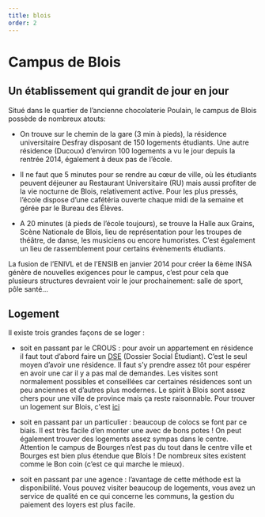 ```yaml
---
title: blois
order: 2
---
```


# Campus de Blois

## Un établissement qui grandit de jour en jour

Situé dans le quartier de l’ancienne chocolaterie Poulain, le campus de Blois
possède de nombreux atouts:

- On trouve sur le chemin de la gare (3 min à pieds), la résidence universitaire
  Desfray disposant de 150 logements étudiants. Une autre résidence (Ducoux)
  d’environ 100 logements a vu le jour depuis la rentrée 2014, également à deux
  pas de l’école.

- Il ne faut que 5 minutes pour se rendre au cœur de ville, où les étudiants
  peuvent déjeuner au Restaurant Universitaire (RU) mais aussi profiter de la
  vie nocturne de Blois, relativement active. Pour les plus pressés, l’école
  dispose d’une cafétéria ouverte chaque midi de la semaine et gérée par le
  Bureau des Élèves.

- A 20 minutes (à pieds de l’école toujours), se trouve la Halle aux Grains,
  Scène Nationale de Blois, lieu de représentation pour les troupes de théâtre,
  de danse, les musiciens ou encore humoristes. C’est également un lieu de
  rassemblement pour certains évènements étudiants.

La fusion de l’ENIVL et de l’ENSIB en janvier 2014 pour créer la 6ème INSA
génère de nouvelles exigences pour le campus, c’est pour cela que plusieurs
structures devraient voir le jour prochainement: salle de sport, pôle santé…

## Logement

Il existe trois grandes façons de se loger :

- soit en passant par le CROUS : pour avoir un appartement en résidence il faut
  tout d’abord faire un [DSE](https://www.messervices.etudiant.gouv.fr/envole/)
  (Dossier Social Étudiant). C’est le seul moyen d’avoir une résidence. Il faut
  s’y prendre assez tôt pour espérer en avoir une car il y a pas mal de
  demandes. Les visites sont normalement possibles et conseillées car certaines
  résidences sont un peu anciennes et d’autres plus modernes. Le spirit à Blois
  sont assez chers pour une ville de province mais ça reste raisonnable. Pour
  trouver un logement sur Blois, c'est
  [ici](https://www.crous-orleans-tours.fr/service/antenne-crous-a-blois/https://trouverunlogement.lescrous.fr/)

- soit en passant par un particulier : beaucoup de colocs se font par ce biais.
  Il est très facile d’en monter une avec de bons potes ! On peut également
  trouver des logements assez sympas dans le centre. Attention le campus de
  Bourges n’est pas du tout dans le centre ville et Bourges est bien plus
  étendue que Blois ! De nombreux sites existent comme le Bon coin (c’est ce qui
  marche le mieux).

- soit en passant par une agence : l’avantage de cette méthode est la
  disponibilité. Vous pouvez visiter beaucoup de logements, vous avez un service
  de qualité en ce qui concerne les communs, la gestion du paiement des loyers
  est plus facile.
